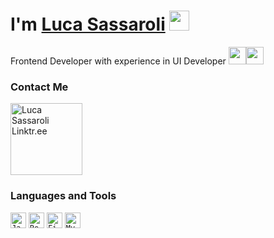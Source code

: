 # I'm [Luca Sassaroli](https://luccasassa.netlify.app/) <img width="32px" src="https://i.imgur.com/1iKZ5va.png" />

Frontend Developer with experience in UI Developer <img width="28px" src="https://i.imgur.com/Zn7JzZF.png" /><img width="28px" src="https://i.imgur.com/sRvb6Gh.png" /> 

### Contact Me

<a href="https://linktr.ee/luccasassa"><img alt="Luca Sassaroli Linktr.ee" width="115px" src="https://i.imgur.com/Y9qeO1p.png" /></a>

### Languages and Tools

<code><img alt="JavaScript" height="25" src="https://i.imgur.com/Ve6dktA.png"></code>
<code><img alt="ReactJS" height="25" src="https://i.imgur.com/oxbjAyO.png"></code>
<code><img alt="Firebase" height="25" src="https://i.imgur.com/tAQLNLg.png"></code>
<code><img alt="MySQL" height="25" src="https://i.imgur.com/UMSl7qx.png"></code>

